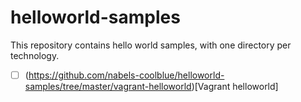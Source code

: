 # helloworld-samples

This repository contains hello world samples, with one directory per technology.

- [ ] (https://github.com/nabels-coolblue/helloworld-samples/tree/master/vagrant-helloworld)[Vagrant helloworld]
